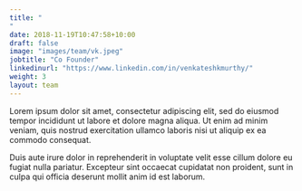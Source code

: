 ```yaml
---
title: "
"
date: 2018-11-19T10:47:58+10:00
draft: false
image: "images/team/vk.jpeg"
jobtitle: "Co Founder"
linkedinurl: "https://www.linkedin.com/in/venkateshkmurthy/"
weight: 3
layout: team
---
```


Lorem ipsum dolor sit amet, consectetur adipiscing elit, sed do eiusmod tempor incididunt ut labore et dolore magna aliqua. Ut enim ad minim veniam, quis nostrud exercitation ullamco laboris nisi ut aliquip ex ea commodo consequat.

Duis aute irure dolor in reprehenderit in voluptate velit esse cillum dolore eu fugiat nulla pariatur. Excepteur sint occaecat cupidatat non proident, sunt in culpa qui officia deserunt mollit anim id est laborum.
